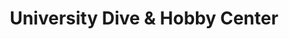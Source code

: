 ---
title: "University Dive & Hobby Center"
url: /charlottesville/university-dive-und-hobby-center/
shop: Modellbau
---